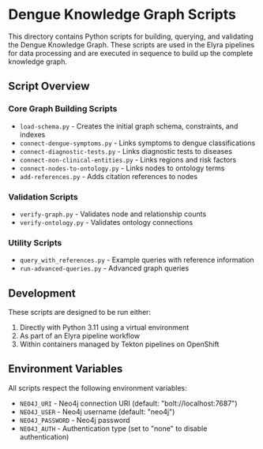 # Dengue Knowledge Graph Scripts

This directory contains Python scripts for building, querying, and validating the Dengue Knowledge Graph. These scripts are used in the Elyra pipelines for data processing and are executed in sequence to build up the complete knowledge graph.

## Script Overview

### Core Graph Building Scripts
- `load-schema.py` - Creates the initial graph schema, constraints, and indexes
- `connect-dengue-symptoms.py` - Links symptoms to dengue classifications
- `connect-diagnostic-tests.py` - Links diagnostic tests to diseases
- `connect-non-clinical-entities.py` - Links regions and risk factors
- `connect-nodes-to-ontology.py` - Links nodes to ontology terms
- `add-references.py` - Adds citation references to nodes

### Validation Scripts
- `verify-graph.py` - Validates node and relationship counts
- `verify-ontology.py` - Validates ontology connections

### Utility Scripts
- `query_with_references.py` - Example queries with reference information
- `run-advanced-queries.py` - Advanced graph queries

## Development

These scripts are designed to be run either:
1. Directly with Python 3.11 using a virtual environment
2. As part of an Elyra pipeline workflow
3. Within containers managed by Tekton pipelines on OpenShift

## Environment Variables

All scripts respect the following environment variables:
- `NEO4J_URI` - Neo4j connection URI (default: "bolt://localhost:7687")
- `NEO4J_USER` - Neo4j username (default: "neo4j")
- `NEO4J_PASSWORD` - Neo4j password
- `NEO4J_AUTH` - Authentication type (set to "none" to disable authentication)

